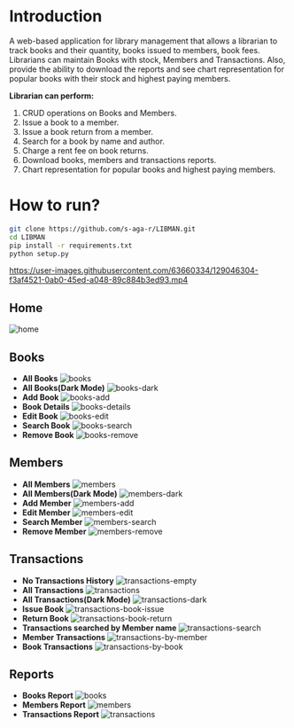 # **Introduction**

A web-based application for library management that allows a librarian to track books and their quantity, books issued to members, book fees. Librarians can maintain Books with stock, Members and Transactions. Also, provide the ability to download the reports and see chart representation for popular books with their stock and highest paying members.

**Librarian can perform:**

1. CRUD operations on Books and Members.
2. Issue a book to a member.
3. Issue a book return from a member.
4. Search for a book by name and author.
5. Charge a rent fee on book returns.
6. Download books, members and transactions reports.
7. Chart representation for popular books and highest paying members.

# **How to run?**

```bash
git clone https://github.com/s-aga-r/LIBMAN.git
cd LIBMAN
pip install -r requirements.txt
python setup.py
```

https://user-images.githubusercontent.com/63660334/129046304-f3af4521-0ab0-45ed-a048-89c884b3ed93.mp4

## **Home**
![home](https://user-images.githubusercontent.com/63660334/129039555-d3bd811b-c18f-465e-9382-49dfe8b51744.png)
## **Books**
* **All Books**
![books](https://user-images.githubusercontent.com/63660334/129039445-731ee8eb-e199-4a3c-8479-610d48fe68db.png)
* **All Books(Dark Mode)**
![books-dark](https://user-images.githubusercontent.com/63660334/129039669-fc5038f0-2436-4dfd-b42d-f370b33c06d2.png)
* **Add Book**
![books-add](https://user-images.githubusercontent.com/63660334/128862990-efd7eb8a-3ce2-42f1-a9c4-35d756234282.png)
* **Book Details**
![books-details](https://user-images.githubusercontent.com/63660334/128863029-63b4c2d5-8903-4409-a859-9950227f17c5.png)
* **Edit Book**
![books-edit](https://user-images.githubusercontent.com/63660334/128863055-058dcc3c-0705-4317-8498-2e21551ed9e1.png)
* **Search Book**
![books-search](https://user-images.githubusercontent.com/63660334/129039793-4a19f77a-5936-425e-9be0-82fd6bdccf64.png)
* **Remove Book**
![books-remove](https://user-images.githubusercontent.com/63660334/129039872-51298aaa-021b-4b69-a428-23f3997f0608.png)
## **Members**
* **All Members**
![members](https://user-images.githubusercontent.com/63660334/129040010-a7634c8e-33d2-4855-ae85-733f43a1a04f.png)
* **All Members(Dark Mode)**
![members-dark](https://user-images.githubusercontent.com/63660334/129040062-d67c1488-bc71-4b60-b690-44deb49bdeee.png)
* **Add Member**
![members-add](https://user-images.githubusercontent.com/63660334/128863601-ca1ffad2-ce3b-4c4d-b971-f6558cec8d57.png)
* **Edit Member**
![members-edit](https://user-images.githubusercontent.com/63660334/128863615-3cc8cc7e-544e-4ce5-aa92-688f346bfc8c.png)
* **Search Member**
![members-search](https://user-images.githubusercontent.com/63660334/129040132-9788fd6f-157a-4dcc-9068-c7ef485c281c.png)
* **Remove Member**
![members-remove](https://user-images.githubusercontent.com/63660334/129040191-d497c4cc-88ba-4d26-9c61-7fda3ae9bf3c.png)
## **Transactions**
* **No Transactions History**
![transactions-empty](https://user-images.githubusercontent.com/63660334/128864222-60beaece-edc7-497c-9ed8-e7ad761750e7.png)
* **All Transactions**
![transactions](https://user-images.githubusercontent.com/63660334/129040464-77f7c6f8-5b29-45db-af3e-acccba4ab7f1.png)
* **All Transactions(Dark Mode)**
![transactions-dark](https://user-images.githubusercontent.com/63660334/129040761-8ad95fc5-bc3d-49f1-b2db-79a381b46ecb.png)
* **Issue Book**
![transactions-book-issue](https://user-images.githubusercontent.com/63660334/129040555-9b292fe1-21b4-4286-86f7-0c6d0b0e1b89.png)
* **Return Book**
![transactions-book-return](https://user-images.githubusercontent.com/63660334/129040601-4f3e3375-7661-4cd0-a1e7-50c96442285b.png)
* **Transactions searched by Member name**
![transactions-search](https://user-images.githubusercontent.com/63660334/129040901-6ddbf0ef-548c-463b-8d4d-0eb786f91cae.png)
* **Member Transactions**
![transactions-by-member](https://user-images.githubusercontent.com/63660334/129040707-4a7e662c-1873-400a-bc6c-b7116c72133b.png)
* **Book Transactions**
![transactions-by-book](https://user-images.githubusercontent.com/63660334/129040655-67805b37-c838-47b0-9b4b-9dda787005ca.png)
## **Reports**
* **Books Report**
![books](https://user-images.githubusercontent.com/63660334/129041508-5026f170-5083-4eab-91f9-d00ba759c5f2.png)
* **Members Report**
![members](https://user-images.githubusercontent.com/63660334/129041545-7b0d5aba-55e3-4d11-9804-94ce0077e475.png)
* **Transactions Report**
![transactions](https://user-images.githubusercontent.com/63660334/129041585-dba4e9c3-13e3-4c95-86f3-47c99386d850.png)
